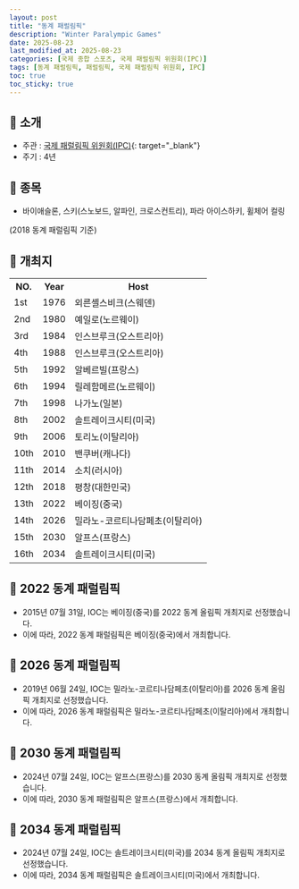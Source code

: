 ```yaml
---
layout: post
title: "동계 패럴림픽"
description: "Winter Paralympic Games"
date: 2025-08-23
last_modified_at: 2025-08-23
categories: [국제 종합 스포츠, 국제 패럴림픽 위원회(IPC)]
tags: [동계 패럴림픽, 패럴림픽, 국제 패럴림픽 위원회, IPC]
toc: true
toc_sticky: true
---
```

## 📜 소개
* 주관 : [국제 패럴림픽 위원회(IPC)](https://www.paralympic.org/){: target="_blank"}
* 주기 : 4년

## 📜 종목
* 바이애슬론, 스키(스노보드, 알파인, 크로스컨트리), 파라 아이스하키, 휠체어 컬링

(2018 동계 패럴림픽 기준)

## 📜 개최지

<html>

<head>
    <meta charset="UTF-8">
</head>

<body>
    <table>
        <tr class="header-row">
            <th class="col-no">NO.</th>
            <th class="col-year">Year</th>
            <th class="col-host">Host</th>
        </tr>
        <tr>
            <td>1st</td>
            <td>1976</td>
            <td>외른셸스비크(스웨덴)</td>
        </tr>
        <tr>
            <td>2nd</td>
            <td>1980</td>
            <td>예일로(노르웨이)</td>
        </tr>
        <tr>
            <td>3rd</td>
            <td>1984</td>
            <td>인스브루크(오스트리아)</td>
        </tr>
        <tr>
            <td>4th</td>
            <td>1988</td>
            <td>인스브루크(오스트리아)</td>
        </tr>
        <tr>
            <td>5th</td>
            <td>1992</td>
            <td>알베르빌(프랑스)</td>
        </tr>
        <tr>
            <td>6th</td>
            <td>1994</td>
            <td>릴레함메르(노르웨이)</td>
        </tr>
        <tr>
            <td>7th</td>
            <td>1998</td>
            <td>나가노(일본)</td>
        </tr>
        <tr>
            <td>8th</td>
            <td>2002</td>
            <td>솔트레이크시티(미국)</td>
        </tr>
        <tr>
            <td>9th</td>
            <td>2006</td>
            <td>토리노(이탈리아)</td>
        </tr>
        <tr>
            <td>10th</td>
            <td>2010</td>
            <td>밴쿠버(캐나다)</td>
        </tr>
        <tr>
            <td>11th</td>
            <td>2014</td>
            <td>소치(러시아)</td>
        </tr>
        <tr>
            <td><span class="korea-host">12th</span></td>
            <td><span class="korea-host">2018</span></td>
            <td><span class="korea-host">평창(대한민국)</span></td>
        </tr>
        <tr>
            <td>13th</td>
            <td>2022</td>
            <td>베이징(중국)</td>
        </tr>
        <tr>
            <td>14th</td>
            <td>2026</td>
            <td>밀라노-코르티나담페초(이탈리아)</td>
        </tr>
        <tr>
            <td>15th</td>
            <td>2030</td>
            <td>알프스(프랑스)</td>
        </tr>
        <tr>
            <td>16th</td>
            <td>2034</td>
            <td>솔트레이크시티(미국)</td>
        </tr>
    </table>
</body>

</html>

## 📜 2022 동계 패럴림픽
* 2015년 07월 31일, IOC는 <span class="foreign-host">베이징(중국)</span>를 2022 동계 올림픽 개최지로 선정했습니다.
* 이에 따라, 2022 동계 패럴림픽은 <span class="foreign-host">베이징(중국)</span>에서 개최합니다.

## 📜 2026 동계 패럴림픽
* 2019년 06월 24일, IOC는 <span class="foreign-host">밀라노-코르티나담페초(이탈리아)</span>를 2026 동계 올림픽 개최지로 선정했습니다.
* 이에 따라, 2026 동계 패럴림픽은 <span class="foreign-host">밀라노-코르티나담페초(이탈리아)</span>에서 개최합니다.

## 📜 2030 동계 패럴림픽
* 2024년 07월 24일, IOC는 <span class="foreign-host">알프스(프랑스)</span>를 2030 동계 올림픽 개최지로 선정했습니다.
* 이에 따라, 2030 동계 패럴림픽은 <span class="foreign-host">알프스(프랑스)</span>에서 개최합니다.

## 📜 2034 동계 패럴림픽
* 2024년 07월 24일, IOC는 <span class="foreign-host">솔트레이크시티(미국)</span>를 2034 동계 올림픽 개최지로 선정했습니다.
* 이에 따라, 2034 동계 패럴림픽은 <span class="foreign-host">솔트레이크시티(미국)</span>에서 개최합니다.
